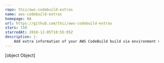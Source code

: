 ```yaml
---
repo: thii/aws-codebuild-extras
name: aws-codebuild-extras
homepage: NA
url: https://github.com/thii/aws-codebuild-extras
stars: 150
starredAt: 2018-12-05T18:55:05Z
description: |-
    Add extra information of your AWS CodeBuild build via environment variables.
---
```


[object Object]
